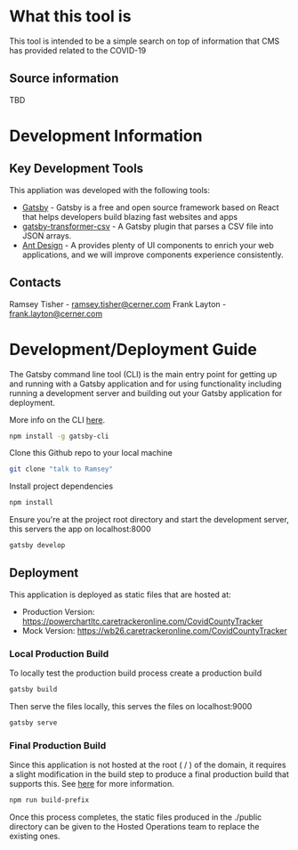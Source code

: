 # What this tool is
This tool is intended to be a simple search on top of information that CMS has provided related to the COVID-19

## Source information
TBD

# Development Information

## Key Development Tools
This appliation was developed with the following tools:
* [Gatsby](https://www.gatsbyjs.org/) - Gatsby is a free and open source framework based on React that helps developers build blazing fast websites and apps
* [gatsby-transformer-csv](https://www.gatsbyjs.org/packages/gatsby-transformer-csv/) - A Gatsby plugin that parses a CSV file into JSON arrays.
* [Ant Design](https://ant.design/components/overview/) - A provides plenty of UI components to enrich your web applications, and we will improve components experience consistently.

## Contacts
Ramsey Tisher - ramsey.tisher@cerner.com
Frank Layton - frank.layton@cerner.com

# Development/Deployment Guide

The Gatsby command line tool (CLI) is the main entry point for getting up and running with a Gatsby application and for using functionality including running a development server and building out your Gatsby application for deployment.

More info on the CLI [here](https://www.gatsbyjs.org/docs/gatsby-cli/).

```sh
npm install -g gatsby-cli
```

Clone this Github repo to your local machine

```sh
git clone "talk to Ramsey"
```

Install project dependencies

```sh
npm install
```

Ensure you're at the project root directory and start the development server, this servers the app on localhost:8000

```sh
gatsby develop
```

## Deployment

This application is deployed as static files that are hosted at: 
- Production Version: https://powerchartltc.caretrackeronline.com/CovidCountyTracker
- Mock Version: https://wb26.caretrackeronline.com/CovidCountyTracker

### Local Production Build 
To locally test the production build process create a production build

```sh
gatsby build
```

Then serve the files locally, this serves the files on localhost:9000

```sh
gatsby serve
```

### Final Production Build
Since this application is not hosted at the root ( / ) of the domain, it requires a slight modification in the build step to produce a final production build that supports this. See [here](https://www.gatsbyjs.org/docs/path-prefix/) for more information.

```sh
npm run build-prefix
```

Once this process completes, the static files produced in the ./public directory can be given to the Hosted Operations team to replace the existing ones.

